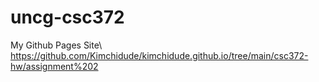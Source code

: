 # uncg-csc372
My Github Pages Site\\
https://github.com/Kimchidude/kimchidude.github.io/tree/main/csc372-hw/assignment%202
